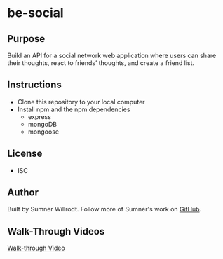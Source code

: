# be-social

## Purpose
Build an API for a social network web application where users can share their thoughts, react to friends’ thoughts, and create a friend list.

## Instructions
* Clone this repository to your local computer
* Install npm and the npm dependencies
  * express
  * mongoDB
  * mongoose

## License
* ISC 

## Author
Built by Sumner Willrodt. 
Follow more of Sumner's work on [GitHub](https://github.com/sumwillrodt).

## Walk-Through Videos
[Walk-through Video](https://drive.google.com/file/d/1oPd3g-fWjAhd4YgqL_ap8Qezl0ppu2zt/view?usp=sharing)
